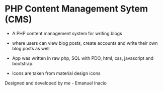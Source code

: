 # PHP Content Management Sytem (CMS)

- A PHP content management system for writing blogs

- where users can view blog posts, create accounts and write their own blog posts as well

- App was written in raw php, SQL with PDO, html, css, javascript and bootstrap.

- Icons are taken from material design icons

Designed and developed by me - Emanuel Inacio
